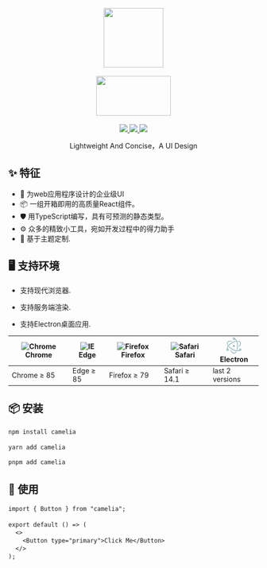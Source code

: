 <!--
 * @Date: 2023-12-30 11:43:31
 * @Description: Modify here please
-->
<p align="center">
  <img width="120px" height="120px" src="http://43.136.119.145:82/logo-max.png">
</p>

<p align="center">
  <img width="150px" height="80px" src="http://43.136.119.145:82/camelia-name.png">
</p>

<p align="center">
  <a href="https://www.npmjs.org/package/camelia">
    <img src="https://img.shields.io/npm/v/camelia.svg" />
  </a>
  <a href="https://bundlephobia.com/package/camelia">
    <img src="https://badgen.net/bundlephobia/minzip/camelia?style=flat-square" />
  </a>
  <a href="https://npmcharts.com/compare/camelia?minimal=true">
    <img src="https://img.shields.io/npm/dm/camelia.svg" />
  </a>
  <br>
</p>

<p align="center">Lightweight And Concise，A UI Design</p>

## ✨ 特征

- 🌈 为web应用程序设计的企业级UI
- 📦 一组开箱即用的高质量React组件。
- 🛡 用TypeScript编写，具有可预测的静态类型。
- ⚙️ 众多的精致小工具，宛如开发过程中的得力助手
- 🎨 基于主题定制.

## 🖥 支持环境

- 支持现代浏览器.

- 支持服务端渲染.

- 支持Electron桌面应用.

| ![Chrome](https://cdn.jsdelivr.net/npm/@browser-logos/chrome/chrome_32x32.png) Chrome | ![IE](https://cdn.jsdelivr.net/npm/@browser-logos/edge/edge_32x32.png) Edge | ![Firefox](https://cdn.jsdelivr.net/npm/@browser-logos/firefox/firefox_32x32.png) Firefox | ![Safari](https://cdn.jsdelivr.net/npm/@browser-logos/safari/safari_32x32.png) Safari | ![Electron](https://raw.githubusercontent.com/alrra/browser-logos/master/src/electron/electron_32x32.png)Electron |
| ------------------------------------------------------------------------------------- | --------------------------------------------------------------------------- | ----------------------------------------------------------------------------------------- | ------------------------------------------------------------------------------------- | ----------------------------------------------------------------------------------------------------------------- |
| Chrome ≥ 85                                                                           | Edge ≥ 85                                                                   | Firefox ≥ 79                                                                              | Safari ≥ 14.1                                                                         | last 2 versions                                                                                                   |

## 📦 安装

```bash
npm install camelia
```

```bash
yarn add camelia
```

```bash
pnpm add camelia
```

## 🔨 使用

```tsx
import { Button } from "camelia";

export default () => (
  <>
    <Button type="primary">Click Me</Button>
  </>
);
```
